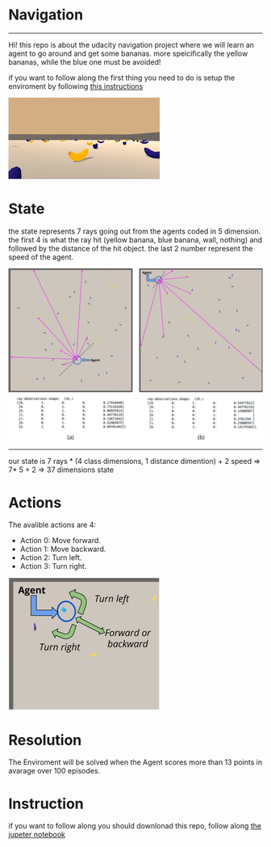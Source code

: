 # Navigation

---

Hi! this repo is about the udacity navigation project where we will learn an agent to go around and get some bananas. more speicifically the yellow bananas, while the blue one must be avoided!

if you want to follow along the first thing you need to do is setup the enviroment by following [this instructions](./Setup.ipynb)

![collector](start.gif)


# State

the state represents 7 rays going out from the agents coded in 5 dimension. the first 4 is what the ray hit (yellow banana, blue banana, wall, nothing) and followed by the distance of the hit object.
the last 2 number represent the speed of the agent. 

![state](img_banana_env_observations.png)

---

our state is 7 rays * (4 class dimensions, 1 distance dimention) + 2 speed  => 7* 5 + 2 => 37 dimensions state

# Actions

The avalible actions are 4:

- Action 0: Move forward.
- Action 1: Move backward.
- Action 2: Turn left.
- Action 3: Turn right.

![action](img_banana_env_actions.png)

# Resolution

The Enviroment will be solved when the Agent scores more than 13 points in avarage over 100 episodes.

# Instruction

if you want to follow along you should downlonad this repo, follow along  [the jupeter notebook](./Main.ipynb)